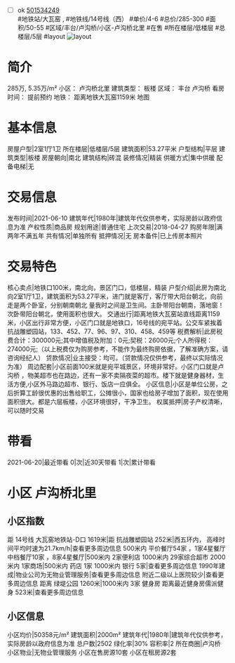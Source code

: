 - [ ] ok [501534249](https://bj.5i5j.com/ershoufang/501534249.html)  
 #地铁站/大瓦窑 ,  #地铁线/14号线（西）
#单价/4-6 #总价/285-300 #面积/50-55   #区域/丰台/卢沟桥/小区-卢沟桥北里 #在售 #所在楼层/低楼层 #总楼层/5层 #layout 
![layout](http://image2a.5i5j.com/scm/HOUSE_CUSTOMER/8f30714dac194247ac31dfb796b2c15f.jpg_P5.jpg) 
# 简介 
 285万,  5.35万/m² 
小区： 卢沟桥北里
建筑类型： 板楼
区域： 丰台 卢沟桥
看房时间： 提前预约
地铁： 距离地铁大瓦窑1159米 地图
# 基本信息 
 房屋户型|2室1厅1卫
所在楼层|低楼层/5层
建筑面积|53.27平米
户型结构|平层
建筑类型|板楼
房屋朝向|南北
建筑结构|砖混
装修情况|精装
供暖方式|集中供暖
配备电梯|无
# 交易信息 
 发布时间|2021-06-10
建筑年代|1980年|建筑年代仅供参考，实际房龄以政府信息为准
产权性质|商品房
规划用途|普通住宅
上次交易|2018-04-27
购房年限|满两年不满五年
共有情况|单独所有
抵押情况|无
房本备件|已上传房本照片
# 交易特色 
 核心卖点|地铁口100米，南北向，景区门口，低楼层，精装
户型介绍|此房为南北向2室1厅1卫，建筑面积为53.27平米，进门就是客厅，客厅带大阳台朝北，向前走是两个卧室，分别朝南朝北 量我时之间是卫生间。主卧带阳台朝南，落地窗！次卧带阳台朝北，使用面积也很大。
交通出行|距离地铁大瓦窑站直线距离1159米，小区出行非常方便，小区门口就是地铁口，16号线的宛平站。公交车紧挨着抗战雕塑园站，133、452、77、96、97、310、458、459等
税费解析|此房税费合计：300000元;其中增值税及附加：0元;契税：26000元;个人所得税：274000元;（以上税费仅为购房参考，不能作为最终购房依据，了解准确方案，请咨询经纪人）
贷款情况|业主接受：均可。（贷款情况仅供参考，最终以实际情况为准）
周边配套|小区前面100米就是宛平城景区，环境非常好。小区门口就是卢沟桥 ，物美超市也在路边，还有一家不卖隔夜菜的超市。楼下就是健身器材，生活方便,小区外马路边超市、银行、饭店一应俱全。
小区信息|小区是单位公房，之后折算工龄很优惠的出售给职工，公摊很小，国家也给房子增加了面积，现在使用面积很大。都是六层板楼，小区环境很好，干净卫生。
权属抵押|房子产权清晰，可以随时交易
# 带看 
 2021-06-20|最近带看	 0|次|近30天带看	 1|次|累计带看
# 小区 卢沟桥北里
## 小区指数 
 距 14号线 大瓦窑地铁站-D口 1619米|距 抗战雕塑园站 252米|西五环内， 高峰时间平均时速为21.7km/h|查看更多周边信息
500米内 平价餐厅54家 ，1家4星餐厅
中档餐厅10家 ，8家4星餐厅|500米内 2家便利店
1000米内 29家综合超市
2000米内 1家商场|500米内 药店 1家
1000米内 银行 5家|查看更多周边信息
1990年建成|物业公司为无物业管理服务|查看更多周边信息
附近二级以上医院较少|查看更多周边信息
距离 绿堤公园 1260米|1000米内 3家 健身房
距离最近健身房儒派健身 523米|查看更多周边信息
## 小区信息 
 小区均价|50358元/m²
建筑面积|2000m²
建筑年代|1980年|建筑年代仅供参考，实际房龄以政府信息为准
总户数|2502
绿化率|30%
容积率|2
所在商圈|卢沟桥
小区物业|无物业管理服务
小区在售房源10套
小区在租房源2套
